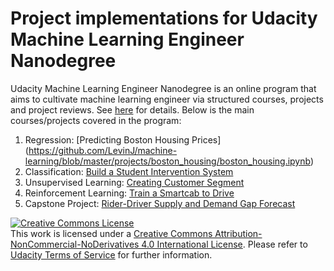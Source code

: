 # Project implementations for Udacity Machine Learning Engineer Nanodegree

Udacity Machine Learning Engineer Nanodegree is an online program that aims to cultivate machine learning engineer via structured courses, projects and project reviews. See [here](https://www.udacity.com/course/machine-learning-engineer-nanodegree-by-google--nd009) for details.
Below is the main courses/projects covered in the program:

1.	Regression:   [Predicting Boston Housing Prices] (https://github.com/LevinJ/machine-learning/blob/master/projects/boston_housing/boston_housing.ipynb)
2.	Classification:  [Build a Student Intervention System]( https://github.com/LevinJ/machine-learning/blob/master/projects/student_intervention/Student%20Intervention%20Project%20Report.pdf)
3.	Unsupervised Learning:   [Creating Customer Segment]( https://github.com/LevinJ/machine-learning/blob/master/projects/creating_customer_segments/customer_segments.ipynb)
4.	Reinforcement Learning:   [Train a Smartcab to Drive]( https://github.com/LevinJ/machine-learning/blob/master/projects/smartcab/Smart%20Cab%20Project%20Report.pdf)
5.	Capstone Project:   [Rider-Driver Supply and Demand Gap Forecast]( https://github.com/LevinJ/Supply-demand-forecasting)


<a rel="license" href="http://creativecommons.org/licenses/by-nc-nd/4.0/"><img alt="Creative Commons License" style="border-width:0" src="https://i.creativecommons.org/l/by-nc-nd/4.0/88x31.png" /></a><br />This work is licensed under a <a rel="license" href="http://creativecommons.org/licenses/by-nc-nd/4.0/">Creative Commons Attribution-NonCommercial-NoDerivatives 4.0 International License</a>. Please refer to [Udacity Terms of Service](https://www.udacity.com/legal) for further information.
